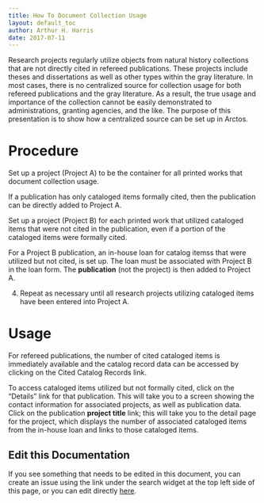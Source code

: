 ```yaml
---
title: How To Document Collection Usage
layout: default_toc
author: Arthur H. Harris
date: 2017-07-11
---
```

Research projects regularly utilize objects from natural history collections that are not directly cited in refereed publications. These projects include theses and dissertations as well as other types within the gray literature. In most cases, there is no centralized source for collection usage for both refereed publications and the gray literature. As a result, the true usage and importance of the collection cannot be easily demonstrated to administrations, granting agencies, and the like. The purpose of this presentation is to show how a centralized source can be set up in Arctos.

# Procedure

Set up a project (Project A) to be the container for all printed works that document collection usage.

If a publication has only cataloged items formally cited, then the publication can be directly added to Project A.

Set up a project (Project B) for each printed work that utilized cataloged items that were not cited in the publication, even if a portion of the cataloged items were formally cited.

For a Project B publication, an in-house loan for catalog itemss that were utilized but not cited, is set up. The loan must be associated with Project B in the loan form. The **publication** (not the project) is then added to Project A.

4. Repeat as necessary until all research projects utilizing cataloged items have been entered into Project A.

# Usage

For refereed publications, the number of cited cataloged items is immediately available and the catalog record data can be accessed by clicking on the Cited Catalog Records link.

To access cataloged items utilized but not formally cited, click on the “Details” link for that publication. This will take you to a screen showing the contact information for associated projects, as well as publication data. Click on the publication **project title** link; this will take you to the detail page for the project, which displays the number of associated cataloged items from the in-house loan and links to those cataloged items.

## Edit this Documentation

If you see something that needs to be edited in this document, you can create an issue using the link under the search widget at the top left side of this page, or you can edit directly <a href="https://github.com/ArctosDB/documentation-wiki/edit/gh-pages/_how_to/How-to-Document-Collection-Usage.markdown" target="_blank">here</a>.
